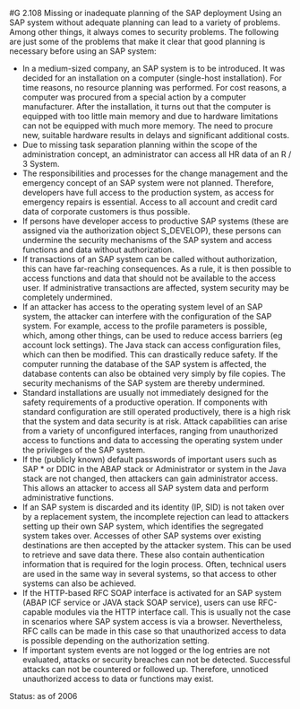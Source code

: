 #G 2.108 Missing or inadequate planning of the SAP deployment
Using an SAP system without adequate planning can lead to a variety of problems. Among other things, it always comes to security problems. The following are just some of the problems that make it clear that good planning is necessary before using an SAP system:

* In a medium-sized company, an SAP system is to be introduced. It was decided for an installation on a computer (single-host installation). For time reasons, no resource planning was performed. For cost reasons, a computer was procured from a special action by a computer manufacturer. After the installation, it turns out that the computer is equipped with too little main memory and due to hardware limitations can not be equipped with much more memory. The need to procure new, suitable hardware results in delays and significant additional costs.
* Due to missing task separation planning within the scope of the administration concept, an administrator can access all HR data of an R / 3 System.
* The responsibilities and processes for the change management and the emergency concept of an SAP system were not planned. Therefore, developers have full access to the production system, as access for emergency repairs is essential. Access to all account and credit card data of corporate customers is thus possible.
* If persons have developer access to productive SAP systems (these are assigned via the authorization object S_DEVELOP), these persons can undermine the security mechanisms of the SAP system and access functions and data without authorization.
* If transactions of an SAP system can be called without authorization, this can have far-reaching consequences. As a rule, it is then possible to access functions and data that should not be available to the access user. If administrative transactions are affected, system security may be completely undermined.
* If an attacker has access to the operating system level of an SAP system, the attacker can interfere with the configuration of the SAP system. For example, access to the profile parameters is possible, which, among other things, can be used to reduce access barriers (eg account lock settings). The Java stack can access configuration files, which can then be modified. This can drastically reduce safety. If the computer running the database of the SAP system is affected, the database contents can also be obtained very simply by file copies. The security mechanisms of the SAP system are thereby undermined.
* Standard installations are usually not immediately designed for the safety requirements of a productive operation. If components with standard configuration are still operated productively, there is a high risk that the system and data security is at risk. Attack capabilities can arise from a variety of unconfigured interfaces, ranging from unauthorized access to functions and data to accessing the operating system under the privileges of the SAP system.
* If the (publicly known) default passwords of important users such as SAP * or DDIC in the ABAP stack or Administrator or system in the Java stack are not changed, then attackers can gain administrator access. This allows an attacker to access all SAP system data and perform administrative functions.
* If an SAP system is discarded and its identity (IP, SID) is not taken over by a replacement system, the incomplete rejection can lead to attackers setting up their own SAP system, which identifies the segregated system takes over. Accesses of other SAP systems over existing destinations are then accepted by the attacker system. This can be used to retrieve and save data there. These also contain authentication information that is required for the login process. Often, technical users are used in the same way in several systems, so that access to other systems can also be achieved.
* If the HTTP-based RFC SOAP interface is activated for an SAP system (ABAP ICF service or JAVA stack SOAP service), users can use RFC-capable modules via the HTTP interface call. This is usually not the case in scenarios where SAP system access is via a browser. Nevertheless, RFC calls can be made in this case so that unauthorized access to data is possible depending on the authorization setting.
* If important system events are not logged or the log entries are not evaluated, attacks or security breaches can not be detected. Successful attacks can not be countered or followed up. Therefore, unnoticed unauthorized access to data or functions may exist.


Status: as of 2006



